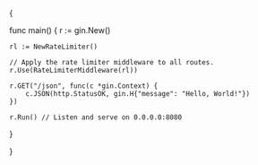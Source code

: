 {


  func main() {
	r := gin.New()

	rl := NewRateLimiter()

	// Apply the rate limiter middleware to all routes.
	r.Use(RateLimiterMiddleware(rl))

	r.GET("/json", func(c *gin.Context) {
		c.JSON(http.StatusOK, gin.H{"message": "Hello, World!"})
	})

	r.Run() // Listen and serve on 0.0.0.0:8080
 }




}
